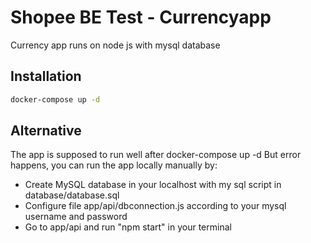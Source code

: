 # Shopee BE Test - Currencyapp

Currency app runs on node js with mysql database

## Installation

```bash
docker-compose up -d
```

## Alternative

The app is supposed to run well after docker-compose up -d
But error happens, you can run the app locally manually by:

  - Create MySQL database in your localhost with my sql script in database/database.sql
  - Configure file app/api/dbconnection.js according to your mysql username and password
  - Go to app/api and run "npm start" in your terminal

